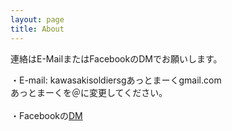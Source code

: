 ```yaml
---
layout: page
title: About
---
```


連絡はE-MailまたはFacebookのDMでお願いします。

<div>
    <!--
    E-mail: <a href="mailto:kawasakisoldiersg@gmail.com">kawasakisoldiersgあっとまーくgmail.com</a>
    -->
    ・E-mail: kawasakisoldiersgあっとまーくgmail.com
    <br>
    あっとまーくを＠に変更してください。
    <br>
    <br>
    ・Facebookの<a href="https://www.facebook.com/KawasakiSoldiersG/">DM</a>
    <br>
    <!-- <a href="https://www.instagram.com/kawasaki.soldiers.g/">Instagram</a> -->
</div>
